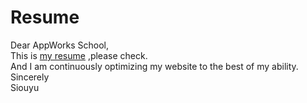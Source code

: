 # Resume
Dear AppWorks School,  
This is [my resume](https://siouyu.github.io/Resume/0.%20%E8%87%AA%E4%BB%8B) ,please check.  
And I am continuously optimizing my website to the best of my ability.  
Sincerely  
Siouyu
